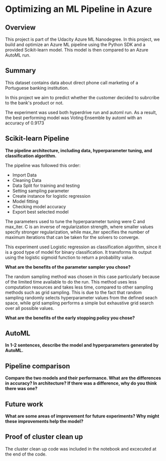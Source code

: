 # Optimizing an ML Pipeline in Azure

## Overview
This project is part of the Udacity Azure ML Nanodegree.
In this project, we build and optimize an Azure ML pipeline using the Python SDK and a provided Scikit-learn model.
This model is then compared to an Azure AutoML run.

## Summary
This dataset contains data about direct phone call marketing of a Portuguese banking institution. 

In this project we aim to predict whether the customer decided to subrcribe to the bank's product or not.

The experiment was used both hyperdrive run and automl run. As a result, the best performing model was Voting Ensemble by automl with an accuracy of 0.9173

## Scikit-learn Pipeline

**The pipeline architecture, including data, hyperparameter tuning, and classification algorithm.**

The pipeline was followed this order:
- Import Data
- Cleaning Data
- Data Split for training and testing
- Setting sampling parameter
- Create instance for logistic regression
- Model fitting
- Checking model accuracy
- Export best selected model

The parameters used to tune the hyperparameter tuning were C and max_iter. C is an inverse of regularization strength, where smaller values specify stronger regularization, while max_iter specifies the number of maximum iterations that can be taken for the solvers to converge.

This experiment used Logistic regression as classification algorithm, since it is a good type of model for binary classification. It transforms its output using the logistic sigmoid function to return a probability value.


**What are the benefits of the parameter sampler you chose?**

The random sampling method was chosen in this case particularly because of the limited time available to do the run. This method uses less computation resources and takes less time, compared to other sampling methods such as grid sampling. This is due to the fact that random sampling randomly selects hyperparameter values from the defined seach space, while grid sampling performs a simple but exhaustive grid search over all possible values.

**What are the benefits of the early stopping policy you chose?**

## AutoML
**In 1-2 sentences, describe the model and hyperparameters generated by AutoML.**

## Pipeline comparison
**Compare the two models and their performance. What are the differences in accuracy? In architecture? If there was a difference, why do you think there was one?**

## Future work
**What are some areas of improvement for future experiments? Why might these improvements help the model?**

## Proof of cluster clean up
The cluster clean up code was included in the notebook and excecuted at the end of the code.
